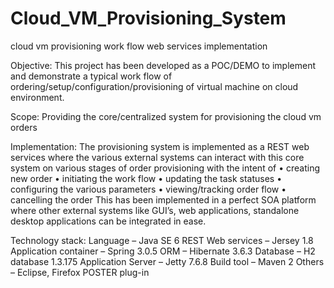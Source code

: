 Cloud_VM_Provisioning_System
============================

cloud vm provisioning work flow web services implementation

Objective:
 This project has been developed as a POC/DEMO to implement and demonstrate a typical  work flow of ordering/setup/configuration/provisioning of virtual machine on cloud environment.

Scope:
 Providing the core/centralized system for provisioning the cloud vm orders

Implementation:
 The provisioning system is implemented as a REST web services where the various external systems can interact with this core system on various stages of order provisioning with the intent of
	•	creating new order
	•	initiating the work flow
	•	updating the task statuses
	•	configuring the various parameters
	•	viewing/tracking order flow
	•	cancelling the order
This has been implemented in a perfect SOA platform where other external systems like GUI’s, web applications, standalone desktop applications can be integrated in ease.

Technology stack:
	Language              – Java SE 6
	REST Web services     – Jersey 1.8
	Application container – Spring 3.0.5
	ORM                   – Hibernate 3.6.3
	Database              – H2 database 1.3.175
	Application Server    – Jetty 7.6.8
	Build tool            – Maven 2
	Others                – Eclipse, Firefox POSTER plug-in
